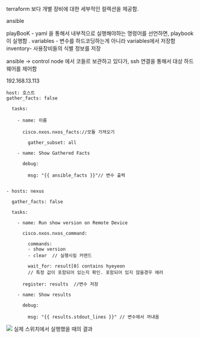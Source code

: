 
terraform 보다 개별 장비에 대한 세부적인 컬렉션을 제공함.


ansible

playBooK - yaml 을 통해서 내부적으로 실행해야하는 명령어를 선언하면, playbook이 실행함 .
variables - 변수를 하드코딩하는게 아니라 variables에서 저장함
inventory- 사용장비들의 식별 정보를 저장


ansible -> control node 에서 코들르 보관하고 있다가, ssh 연결을 통해서 대상 하드웨어를 제어함


192.168.13.113



```
host: 호스트
gather_facts: false

  tasks:

    - name: 이름

      cisco.nxos.nxos_facts://모듈 가져오기 

        gather_subset: all

    - name: Show Gathered Facts

      debug:

        msg: "{{ ansible_facts }}"// 변수 출력


```



```
- hosts: nexus

  gather_facts: false

  tasks:

    - name: Run show version on Remote Device

      cisco.nxos.nxos_command:

        commands: 
        - show version 
		- clear  // 실행시킬 커맨드
		
		wait_for: result[0] contains hyeyeon 
		// 특정 값이 포함되어 있는지 확인. 포함되어 있지 않을경우 에러 

      register: results  //변수 저장 

    - name: Show results

      debug:

        msg: "{{ results.stdout_lines }}" // 변수에서 꺼내옴
```
![](https://i.imgur.com/Rb9EsM2.png)
실제 스위치에서 실행했을 때의 결과